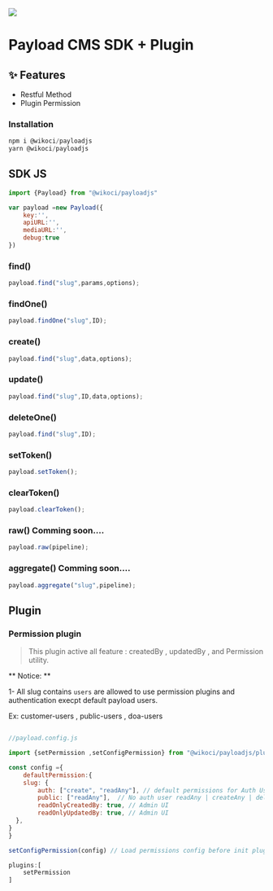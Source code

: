 

![](https://payloadcms.com/_next/image?url=https%3A%2F%2Fpayloadcms.com%2Fimages%2Fblog%2Fv1%2Fv1-announced.jpg&w=1920&q=75)

# Payload CMS SDK + Plugin 



## ✨ Features
- Restful Method
- Plugin Permission 

### Installation 

```js
npm i @wikoci/payloadjs
yarn @wikoci/payloadjs
```

## SDK JS 

```js
import {Payload} from "@wikoci/payloadjs"

var payload =new Payload({
    key:'',
    apiURL:'',
    mediaURL:'',
    debug:true
})

```

### find()
```js
payload.find("slug",params,options);
```

### findOne()
```js
payload.findOne("slug",ID);
```

### create()
```js
payload.find("slug",data,options);
```
### update()
```js
payload.find("slug",ID,data,options);
```
### deleteOne()
```js
payload.find("slug",ID);
```
### setToken()
```js
payload.setToken();
```

### clearToken()
```js
payload.clearToken();
```

### raw() Comming soon....
```js
payload.raw(pipeline);
```

### aggregate() Comming soon....
```js
payload.aggregate("slug",pipeline);
```

## Plugin 

### Permission plugin

> This plugin active all feature : createdBy , updatedBy , and Permission utility.

** Notice: **

1- All slug contains `users` are allowed to use permission plugins and authentication execpt default payload users.

Ex: customer-users , public-users , doa-users

```js

//payload.config.js

import {setPermission ,setConfigPermission} from "@wikoci/payloadjs/plugin/permission"

const config ={
    defaultPermission:{
    slug: {
        auth: ["create", "readAny"], // default permissions for Auth User :  create | readAny | readOwn | deleteAny | deleteOwn | updateOwn | updateAny
        public: ["readAny"],  // No auth user readAny | createAny | deleteAny | updateAny,
        readOnlyCreatedBy: true, // Admin UI
        readOnlyUpdatedBy: true, // Admin UI
  },
}
}

setConfigPermission(config) // Load permissions config before init plugin

plugins:[
    setPermission
]

```

